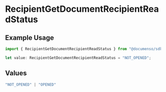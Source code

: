 # RecipientGetDocumentRecipientReadStatus

## Example Usage

```typescript
import { RecipientGetDocumentRecipientReadStatus } from "@documenso/sdk-typescript/models/operations";

let value: RecipientGetDocumentRecipientReadStatus = "NOT_OPENED";
```

## Values

```typescript
"NOT_OPENED" | "OPENED"
```